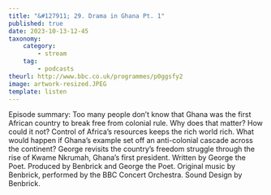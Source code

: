 ```yaml
---
title: "&#127911; 29. Drama in Ghana Pt. 1"
published: true
date: 2023-10-13-12-45
taxonomy:
    category:
        - stream
    tag:
        - podcasts
theurl: http://www.bbc.co.uk/programmes/p0ggsfy2
image: artwork-resized.JPEG
template: listen
---
```


Episode summary: Too many people don&rsquo;t know that Ghana was the first African country to break free from colonial rule. Why does that matter? How could it not? Control of Africa&rsquo;s resources keeps the rich world rich. What would happen if Ghana&rsquo;s example set off an anti-colonial cascade across the continent? George revisits the country&rsquo;s freedom struggle through the rise of Kwame Nkrumah, Ghana&rsquo;s first president. Written by George the Poet. Produced by Benbrick and George the Poet. Original music by Benbrick, performed by the BBC Concert Orchestra. Sound Design by Benbrick.
